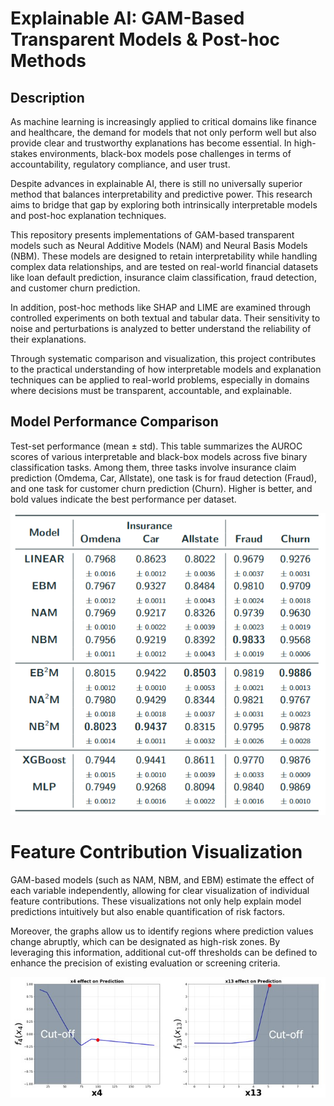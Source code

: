 
# Explainable AI: GAM-Based Transparent Models & Post-hoc Methods

## Description

As machine learning is increasingly applied to critical domains like finance and healthcare, the demand for models that not only perform well but also provide clear and trustworthy explanations has become essential. In high-stakes environments, black-box models pose challenges in terms of accountability, regulatory compliance, and user trust.

Despite advances in explainable AI, there is still no universally superior method that balances interpretability and predictive power. This research aims to bridge that gap by exploring both intrinsically interpretable models and post-hoc explanation techniques.

This repository presents implementations of GAM-based transparent models such as Neural Additive Models (NAM) and Neural Basis Models (NBM). These models are designed to retain interpretability while handling complex data relationships, and are tested on real-world financial datasets like loan default prediction, insurance claim classification, fraud detection, and customer churn prediction.

In addition, post-hoc methods like SHAP and LIME are examined through controlled experiments on both textual and tabular data. Their sensitivity to noise and perturbations is analyzed to better understand the reliability of their explanations.

Through systematic comparison and visualization, this project contributes to the practical understanding of how interpretable models and explanation techniques can be applied to real-world problems, especially in domains where decisions must be transparent, accountable, and explainable.

## Model Performance Comparison

Test-set performance (mean ± std). This table summarizes the AUROC scores of various interpretable and black-box models across five binary classification tasks. Among them, three tasks involve insurance claim prediction (Omdema, Car, Allstate), one task is for fraud detection (Fraud), and one task for customer churn prediction (Churn). Higher is better, and bold values indicate the best performance per dataset.

![Performance Plot](../plot/insurance.png)

# Feature Contribution Visualization

GAM-based models (such as NAM, NBM, and EBM) estimate the effect of each variable independently, allowing for clear visualization of individual feature contributions.
These visualizations not only help explain model predictions intuitively but also enable quantification of risk factors.

Moreover, the graphs allow us to identify regions where prediction values change abruptly, which can be designated as high-risk zones.
By leveraging this information, additional cut-off thresholds can be defined to enhance the precision of existing evaluation or screening criteria.


![Feature contribution plots](../plot/graph.jpg)
